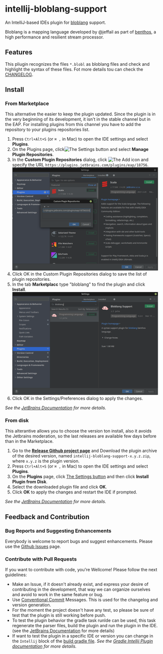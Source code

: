 # intellij-bloblang-support
An IntelliJ-based IDEs plugin for [bloblang](https://www.benthos.dev/docs/guides/bloblang/about) support.

Bloblang is a  mapping language developed by @jeffail as part of [benthos](https://github.com/benthosdev/benthos), a high performance and resilient stream processor.

## Features
This pliugin recognizes the files `*.blobl` as bloblang files and check and highlight the syntax of these files. Fot more details tou can check the [CHANGELOG](CHANGELOG.md).

## Install
### From Marketplace
This alternative the easier to keep the plugin updated. Since the plugin is in the very beginning of its development, it isn't in the stable channel but in the EAP. For installing plugins from this channel you have to add the repository to your plugins repositories list.
1. Press `Ctrl+Alt+S` (or `⌘ ,` in Mac) to open the IDE settings and select **Plugins**.
2. On the Plugins page, click![The Settings button](https://resources.jetbrains.com/help/img/idea/2021.3/icons.general.gearPlain.svg)  and select **Manage Plugin Repositories**.
3. In the **Custom Plugin Repositories** dialog, click ![The Add icon](https://resources.jetbrains.com/help/img/idea/2021.3/icons.general.add.svg) and specify the URL `https://plugins.jetbrains.com/plugins/eap/18756`. 
![Add plugin custom repository](.docs/screenshot-add-plugin-eap-repository.png)
4. Click OK in the Custom Plugin Repositories dialog to save the list of plugin repositories.
5. In the tab **Marketplacc** type "bloblang" to find the plugin and click **Install**.
![Install plugin from marketplace](.docs/screenshot-install-plugin-from-marketplace.png)
6. Click OK in the Settings/Preferences dialog to apply the changes.

_See the [JetBrains Documentation](https://www.jetbrains.com/help/idea/managing-plugins.html?keymap=secondary_macos#repos) for more details._

### From disk
This alterantive allows you to choose the version ton install, also it avoids the Jetbrains moderation, so the last releases are available few days before than in the Marketplace.
1. Go to the **[Release Github project page](https://github.com/pcha/intellij-bloblang-support/releases)** and Download the plugin archive of the desired version, named `intellij-bloblang-support-x.y.z.zip`, where `x.y.z` is the plugin version.
2. Press `Ctrl+Alt+S` (or `⌘ ,` in Mac) to open the IDE settings and select **Plugins**.
3. On the **Plugins** page, click [The Settings button](https://resources.jetbrains.com/help/img/idea/2021.3/icons.general.gearPlain.svg) and then click **Install Plugin from Disk**.
4. Select the downloaded plugin file and click **OK**.
5. Click **OK** to apply the changes and restart the IDE if prompted.

_See the [JetBrains Documentation](https://www.jetbrains.com/help/idea/managing-plugins.html?keymap=secondary_macos#install_plugin_from_disk) for more details._

## Feedback and Contribution

### Bug Reports and Suggesting Enhancements
Everybody is welcome to report bugs and suggest enhancements. Please use the [Github Issues](https://github.com/pcha/intellij-bloblang-support/issues) page. 

### Contribute with Pull Requests
If you want to contribute with code, you're Wellcome! Please follow the next guidelines:

- Make an Issue, if it doesn't already exist, and express your desire of contributing in the development, that way we can organize ourselves and avoid to work in the same feature or bug.
- Use [Conventional Commit](https://www.conventionalcommits.org/en/v1.0.0/) Messages. This is used for the changelog and version generation.
- For the moment the project doesn't have any test, so please be sure of test that the plugin is still working before push.
- To test the plugin behavior the gradle task runIde can be used, this task regenerate the parser files, build the plugin and run the plugin in the IDE. (see the [JetBrains Documentation](https://plugins.jetbrains.com/docs/intellij/gradle-prerequisites.html#executing-the-plugin) for more details)
- If want to test the plugin in a specific IDE or version you can change in the `Intellij` block of the [build gradle file](build.gradle.kts). _See the [Gradle Intellij Plugin documentation](https://github.com/JetBrains/gradle-intellij-plugin/) for more details._